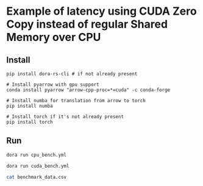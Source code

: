 # Example of latency using CUDA Zero Copy instead of regular Shared Memory over CPU

## Install

```
pip install dora-rs-cli # if not already present

# Install pyarrow with gpu support
conda install pyarrow "arrow-cpp-proc=*=cuda" -c conda-forge

# Install numba for translation from arrow to torch
pip install numba

# Install torch if it's not already present
pip install torch
```

## Run

```bash
dora run cpu_bench.yml

dora run cuda_bench.yml

cat benchmark_data.csv
```
